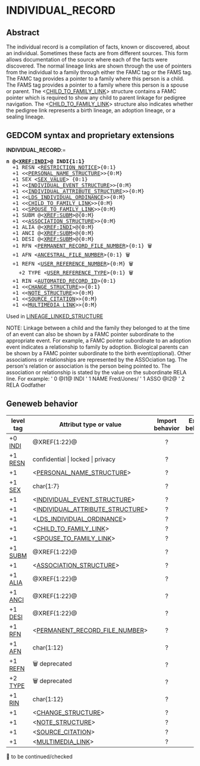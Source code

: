 ﻿# INDIVIDUAL_RECORD
## Abstract
The individual record is a compilation of facts, known or discovered, about an individual.  Sometimes
these facts are from different sources.  This form allows documentation of the source where each of
the facts were discovered.
The normal lineage links are shown through the use of pointers from the individual to a family through either the FAMC tag or the FAMS tag.  The FAMC tag provides a pointer to a family where this person is a child.  The FAMS tag provides a pointer to a family where this person is a spouse or parent.  The &lt;<a href=Ged.CHILD_TO_FAMILY_LINK.md>CHILD_TO_FAMILY_LINK</a>&gt; structure contains a FAMC pointer which is required to show any child to parent linkage for pedigree navigation.  The &lt;<a href=Ged.CHILD_TO_FAMILY_LINK.md>CHILD_TO_FAMILY_LINK</a>&gt; structure also indicates whether the pedigree link represents a birth lineage, an adoption lineage, or a sealing lineage.


## GEDCOM syntax and proprietary extensions

**INDIVIDUAL_RECORD**:=
<pre>
<b>n @&lt;<a href=Ged.XREF_INDI.md>XREF:INDI</a>&gt;@ INDI{1:1}</b>
  +1 RESN &lt;<a href=Ged.RESTRICTION_NOTICE.md>RESTRICTION_NOTICE</a>&gt;{0:1}
  +1 &lt;&lt;<a href=Ged.PERSONAL_NAME_STRUCTURE.md>PERSONAL_NAME_STRUCTURE</a>&gt;&gt;{0:M}
  +1 SEX &lt;<a href=Ged.SEX_VALUE.md>SEX_VALUE</a>&gt; {0:1}
  +1 &lt;&lt;<a href=Ged.INDIVIDUAL_EVENT_STRUCTURE.md>INDIVIDUAL_EVENT_STRUCTURE</a>&gt;&gt;{0:M}
  +1 &lt;&lt;<a href=Ged.INDIVIDUAL_ATTRIBUTE_STRUCTURE.md>INDIVIDUAL_ATTRIBUTE_STRUCTURE</a>&gt;&gt;{0:M}
  +1 &lt;&lt;<a href=Ged.LDS_INDIVIDUAL_ORDINANCE.md>LDS_INDIVIDUAL_ORDINANCE</a>&gt;&gt;{0:M}
  +1 &lt;&lt;<a href=Ged.CHILD_TO_FAMILY_LINK.md>CHILD_TO_FAMILY_LINK</a>&gt;&gt;{0:M}
  +1 &lt;&lt;<a href=Ged.SPOUSE_TO_FAMILY_LINK.md>SPOUSE_TO_FAMILY_LINK</a>&gt;&gt;{0:M}
  +1 SUBM @&lt;<a href=Ged.XREF_SUBM.md>XREF:SUBM</a>&gt;@{0:M}
  +1 &lt;&lt;<a href=Ged.ASSOCIATION_STRUCTURE.md>ASSOCIATION_STRUCTURE</a>&gt;&gt;{0:M}
  +1 ALIA @&lt;<a href=Ged.XREF_INDI.md>XREF:INDI</a>&gt;@{0:M}
  +1 ANCI @&lt;<a href=Ged.XREF_SUBM.md>XREF:SUBM</a>&gt;@{0:M}
  +1 DESI @&lt;<a href=Ged.XREF_SUBM.md>XREF:SUBM</a>&gt;@{0:M}
  +1 RFN &lt;<a href=Ged.PERMANENT_RECORD_FILE_NUMBER.md>PERMANENT_RECORD_FILE_NUMBER</a>&gt;{0:1} &#x1F5D1;
  +1 AFN &lt;<a href=Ged.ANCESTRAL_FILE_NUMBER.md>ANCESTRAL_FILE_NUMBER</a>&gt;{0:1} &#x1F5D1;
  +1 REFN &lt;<a href=Ged.USER_REFERENCE_NUMBER.md>USER_REFERENCE_NUMBER</a>&gt;{0:M} &#x1F5D1;
    +2 TYPE &lt;<a href=Ged.USER_REFERENCE_TYPE.md>USER_REFERENCE_TYPE</a>&gt;{0:1} &#x1F5D1;
  +1 RIN &lt;<a href=Ged.AUTOMATED_RECORD_ID.md>AUTOMATED_RECORD_ID</a>&gt;{0:1}
  +1 &lt;&lt;<a href=Ged.CHANGE_STRUCTURE.md>CHANGE_STRUCTURE</a>&gt;&gt;{0:1}
  +1 &lt;&lt;<a href=Ged.NOTE_STRUCTURE.md>NOTE_STRUCTURE</a>&gt;&gt;{0:M}
  +1 &lt;&lt;<a href=Ged.SOURCE_CITATION.md>SOURCE_CITATION</a>&gt;&gt;{0:M}
  +1 &lt;&lt;<a href=Ged.MULTIMEDIA_LINK.md>MULTIMEDIA_LINK</a>&gt;&gt;{0:M}
</pre>
Used in <a href=Ged.LINEAGE_LINKED_STRUCTURE.md>LINEAGE_LINKED_STRUCTURE</a><br />


NOTE:
Linkage between a child and the family they belonged to at the time of an event can also be shown
by a FAMC pointer subordinate to the appropriate event.  For example, a FAMC pointer subordinate
to an adoption event indicates a relationship to family by adoption. Biological parents can be shown
by a FAMC pointer subordinate to the birth event(optional).
Other associations or relationships are represented by the ASSOciation tag.  The person's relation
or association is the person being pointed to. The association or relationship is stated by the value
on the subordinate RELA line.
For example:
' 0 @I1@ INDI
' 1 NAME Fred/Jones/
' 1 ASSO @I2@
' 2 RELA Godfather

## Geneweb behavior

level tag  | Attribut type or value | Import behavior | Export behavior  | Comment 
---------- | ------------- | :---------------: | :-----------------:| -----------
+0 <a href=Ged.GLOSSARY.md#indi>INDI</a> | @XREF{1:22}@ | ? | ? | 
+1 <a href=Ged.GLOSSARY.md#resn>RESN</a> | confidential \| locked \| privacy  | ? | ? | 
+1  | &lt;<a href=Ged.PERSONAL_NAME_STRUCTURE.md>PERSONAL_NAME_STRUCTURE</a>&gt; | ? | ? | 
+1 <a href=Ged.GLOSSARY.md#sex>SEX</a> | char{1:7} | ? | ? | 
+1  | &lt;<a href=Ged.INDIVIDUAL_EVENT_STRUCTURE.md>INDIVIDUAL_EVENT_STRUCTURE</a>&gt; | ? | ? | 
+1  | &lt;<a href=Ged.INDIVIDUAL_ATTRIBUTE_STRUCTURE.md>INDIVIDUAL_ATTRIBUTE_STRUCTURE</a>&gt; | ? | ? | 
+1  | &lt;<a href=Ged.LDS_INDIVIDUAL_ORDINANCE.md>LDS_INDIVIDUAL_ORDINANCE</a>&gt; | ? | ? | 
+1  | &lt;<a href=Ged.CHILD_TO_FAMILY_LINK.md>CHILD_TO_FAMILY_LINK</a>&gt; | ? | ? | 
+1  | &lt;<a href=Ged.SPOUSE_TO_FAMILY_LINK.md>SPOUSE_TO_FAMILY_LINK</a>&gt; | ? | ? | 
+1 <a href=Ged.GLOSSARY.md#subm>SUBM</a> | @XREF{1:22}@ | ? | ? | 
+1  | &lt;<a href=Ged.ASSOCIATION_STRUCTURE.md>ASSOCIATION_STRUCTURE</a>&gt; | ? | ? | 
+1 <a href=Ged.GLOSSARY.md#alia>ALIA</a> | @XREF{1:22}@ | ? | ? | 
+1 <a href=Ged.GLOSSARY.md#anci>ANCI</a> | @XREF{1:22}@ | ? | ? | 
+1 <a href=Ged.GLOSSARY.md#desi>DESI</a> | @XREF{1:22}@ | ? | ? | 
+1 <a href=Ged.GLOSSARY.md#rfn>RFN</a> | &lt;<a href=Ged.PERMANENT_RECORD_FILE_NUMBER.md>PERMANENT_RECORD_FILE_NUMBER</a>&gt; | ? | ? | 
+1 <a href=Ged.GLOSSARY.md#afn>AFN</a> | char{1:12} | ? | ? | 
+1 <a href=Ged.GLOSSARY.md#refn>REFN</a> | 🗑 deprecated | ? | ? | 
+2 <a href=Ged.GLOSSARY.md#type>TYPE</a> | 🗑 deprecated | ? | ? | 
+1 <a href=Ged.GLOSSARY.md#rin>RIN</a> | char{1:12} | ? | ? | 
+1  | &lt;<a href=Ged.CHANGE_STRUCTURE.md>CHANGE_STRUCTURE</a>&gt; | ? | ? | 
+1  | &lt;<a href=Ged.NOTE_STRUCTURE.md>NOTE_STRUCTURE</a>&gt; | ? | ? | 
+1  | &lt;<a href=Ged.SOURCE_CITATION.md>SOURCE_CITATION</a>&gt; | ? | ? | 
+1  | &lt;<a href=Ged.MULTIMEDIA_LINK.md>MULTIMEDIA_LINK</a>&gt; | ? | ? | 

🚧 to be continued/checked

